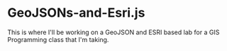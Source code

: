 # GeoJSONs-and-Esri.js

This is where I'll be working on a GeoJSON and ESRI based lab for a GIS Programming class that I'm taking.
